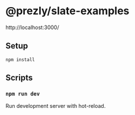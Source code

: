 # @prezly/slate-examples

http://localhost:3000/

## Setup

```Shell
npm install
```

## Scripts

### `npm run dev`

Run development server with hot-reload.
